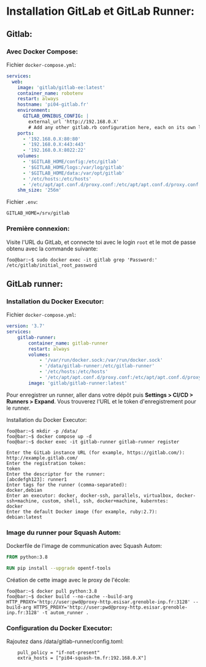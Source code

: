# Installation GitLab et GitLab Runner:

## Gitlab:

### Avec Docker Compose:

Fichier `docker-compose.yml`:
```yaml
services:
  web:
    image: 'gitlab/gitlab-ee:latest'
    container_name: robotenv
    restart: always
    hostname: 'pi04-gitlab.fr'
    environment:
      GITLAB_OMNIBUS_CONFIG: |
        external_url 'http://192.168.0.X'
        # Add any other gitlab.rb configuration here, each on its own line
    ports:
      - '192.168.0.X:80:80'
      - '192.168.0.X:443:443'
      - '192.168.0.X:8022:22'
    volumes:
      - '$GITLAB_HOME/config:/etc/gitlab'
      - '$GITLAB_HOME/logs:/var/log/gitlab'
      - '$GITLAB_HOME/data:/var/opt/gitlab'
      - '/etc/hosts:/etc/hosts'
      - '/etc/apt/apt.conf.d/proxy.conf:/etc/apt/apt.conf.d/proxy.conf'
    shm_size: '256m'
```

Fichier `.env`:
```
GITLAB_HOME=/srv/gitlab
```

### Première connexion:

Visite l'URL du GitLab, et connecte toi avec le login `root` et le mot de passe obtenu avec la commande suivante:
```shell
foo@bar:~$ sudo docker exec -it gitlab grep 'Password:' /etc/gitlab/initial_root_password
```

## GitLab runner:

### Installation du Docker Executor:

Fichier `docker-compose.yml`:
```yaml
version: '3.7'
services:
    gitlab-runner:
        container_name: gitlab-runner
        restart: always
        volumes:
            - '/var/run/docker.sock:/var/run/docker.sock'
            - '/data/gitlab-runner:/etc/gitlab-runner'
            - '/etc/hosts:/etc/hosts'
            - '/etc/apt/apt.conf.d/proxy.conf:/etc/apt/apt.conf.d/proxy.conf'
        image: 'gitlab/gitlab-runner:latest'
```

Pour enregistrer un runner, aller dans votre dépôt puis **Settings > CI/CD > Runners > Expand**. Vous trouverez l'URL et le token d'enregistrement pour le runner.

Installation du Docker Executor:
```shell
foo@bar:~$ mkdir -p /data/
foo@bar:~$ docker compose up -d
foo@bar:~$ docker exec -it gitlab-runner gitlab-runner register

Enter the GitLab instance URL (for example, https://gitlab.com/):
http://example.gitlab.com/
Enter the registration token:
token
Enter the descriptor for the runner:
[abcdefgh123]: runner1
Enter tags for the runner (comma-separated):
docker,debian
Enter an executor: docker, docker-ssh, parallels, virtualbox, docker-ssh+machine, custom, shell, ssh, docker+machine, kuberntes:
docker
Enter the default Docker image (for example, ruby:2.7):
debian:latest
```

### Image du runner pour Squash Autom:

Dockerfile de l'image de communication avec Squash Autom:
```Dockerfile
FROM python:3.8

RUN pip install --upgrade opentf-tools
```

Création de cette image avec le proxy de l'école:
```shell
foo@bar:~$ docker pull python:3.8
foo@bar:~$ docker build --no-cache --build-arg HTTP_PROXY='http://user:pwd@proxy-http.esisar.grenoble-inp.fr:3128' --build-arg HTTPS_PROXY='http://user:pwd@proxy-http.esisar.grenoble-inp.fr:3128' -t autom_runner .
```


### Configuration du Docker Executor:

Rajoutez dans /data/gitlab-runner/config.toml:
```shell
    pull_policy = "if-not-present"
    extra_hosts = ["pi04-squash-tm.fr:192.168.0.X"]
```
